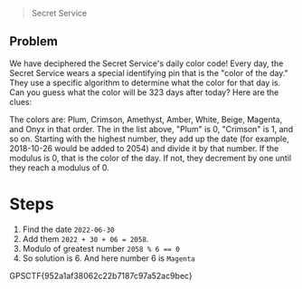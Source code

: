 > Secret Service


## Problem

We have deciphered the Secret Service's daily color code! Every day, the Secret Service wears a special identifying pin that is the "color of the day." They use a specific algorithm to determine what the color for that day is. Can you guess what the color will be 323 days after today? Here are the clues:

The colors are: Plum, Crimson, Amethyst, Amber, White, Beige, Magenta, and Onyx in that order.
The in the list above, "Plum" is 0, "Crimson" is 1, and so on. Starting with the highest number, they add up the date (for example, 2018-10-26 would be added to 2054) and divide it by that number. If the modulus is 0, that is the color of the day. If not, they decrement by one until they reach a modulus of 0.


# Steps

1. Find the date `2022-06-30`
2. Add them `2022 + 30 + 06 = 2058`.
3. Modulo of greatest number `2058 % 6 == 0`
4. So solution is 6. And here number 6 is `Magenta`

GPSCTF{952a1af38062c22b7187c97a52ac9bec}